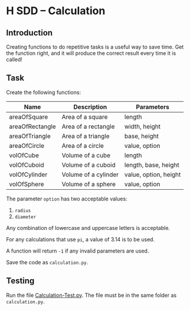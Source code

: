# H SDD – Calculation


## Introduction

Creating functions to do repetitive tasks is a useful way to save time.  Get the function right, and it will produce the correct result every time it is called!


## Task

Create the following functions:

| Name            | Description          | Parameters |
| ----            | -----------          | ---------- |
| areaOfSquare    | Area of a square     | length |
| areaOfRectangle | Area of a rectangle  | width, height |
| areaOfTriangle  | Area of a triangle   | base, height |
| areaOfCircle    | Area of a circle     | value, option |
| volOfCube       | Volume of a cube     | length |
| volOfCuboid     | Volume of a cuboid   | length, base, height |
| volOfCylinder   | Volume of a cylinder | value, option, height |
| volOfSphere     | Volume of a sphere   | value, option |

The parameter `option` has two acceptable values:

1. `radius`
2. `diameter`

Any combination of lowercase and uppercase letters is acceptable.

For any calculations that use `pi`, a value of 3.14 is to be used.

A function will return `-1` if any invalid parameters are used.

Save the code as `calculation.py`.


## Testing

Run the file [Calculation-Test.py](assets/Calculation-Test.py "Download file"). The file must be in the same folder as `calculation.py`.
